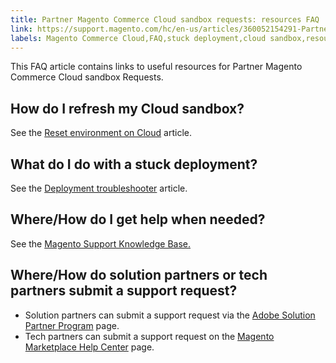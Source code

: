 ```yaml
---
title: Partner Magento Commerce Cloud sandbox requests: resources FAQ
link: https://support.magento.com/hc/en-us/articles/360052154291-Partner-Magento-Commerce-Cloud-sandbox-requests-resources-FAQ
labels: Magento Commerce Cloud,FAQ,stuck deployment,cloud sandbox,resources,solution partner,tech partner
---
```


This FAQ article contains links to useful resources for Partner Magento Commerce Cloud sandbox Requests.

## How do I refresh my Cloud sandbox?

See the [Reset environment on Cloud](https://support.magento.com/hc/en-us/articles/360000852534) article.

## What do I do with a stuck deployment?

See the [Deployment troubleshooter](https://support.magento.com/hc/en-us/articles/360040986912) article.

## Where/How do I get help when needed?

See the [Magento Support Knowledge Base.](https://support.magento.com/hc/en-us)

## Where/How do solution partners or tech partners submit a support request?

* Solution partners can submit a support request via the [Adobe Solution Partner Program](https://solutionpartners.adobe.com/content/spp/us/en/home/hp/connect/help_faq/help_sandbox.html) page.
* Tech partners can submit a support request on the [Magento Marketplace Help Center](https://marketplacesupport.magento.com/hc/en-us/requests) page.